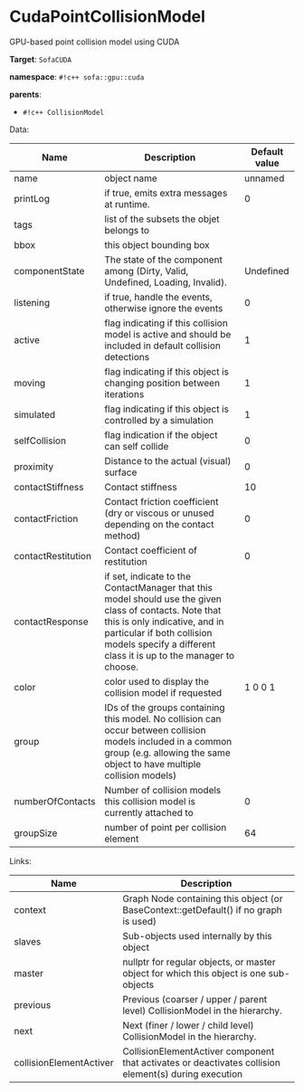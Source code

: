 # CudaPointCollisionModel

GPU-based point collision model using CUDA


__Target__: `SofaCUDA`

__namespace__: `#!c++ sofa::gpu::cuda`

__parents__: 

- `#!c++ CollisionModel`

Data: 

<table>
<thead>
    <tr>
        <th>Name</th>
        <th>Description</th>
        <th>Default value</th>
    </tr>
</thead>
<tbody>
	<tr>
		<td>name</td>
		<td>
object name
</td>
		<td>unnamed</td>
	</tr>
	<tr>
		<td>printLog</td>
		<td>
if true, emits extra messages at runtime.
</td>
		<td>0</td>
	</tr>
	<tr>
		<td>tags</td>
		<td>
list of the subsets the objet belongs to
</td>
		<td></td>
	</tr>
	<tr>
		<td>bbox</td>
		<td>
this object bounding box
</td>
		<td></td>
	</tr>
	<tr>
		<td>componentState</td>
		<td>
The state of the component among (Dirty, Valid, Undefined, Loading, Invalid).
</td>
		<td>Undefined</td>
	</tr>
	<tr>
		<td>listening</td>
		<td>
if true, handle the events, otherwise ignore the events
</td>
		<td>0</td>
	</tr>
	<tr>
		<td>active</td>
		<td>
flag indicating if this collision model is active and should be included in default collision detections
</td>
		<td>1</td>
	</tr>
	<tr>
		<td>moving</td>
		<td>
flag indicating if this object is changing position between iterations
</td>
		<td>1</td>
	</tr>
	<tr>
		<td>simulated</td>
		<td>
flag indicating if this object is controlled by a simulation
</td>
		<td>1</td>
	</tr>
	<tr>
		<td>selfCollision</td>
		<td>
flag indication if the object can self collide
</td>
		<td>0</td>
	</tr>
	<tr>
		<td>proximity</td>
		<td>
Distance to the actual (visual) surface
</td>
		<td>0</td>
	</tr>
	<tr>
		<td>contactStiffness</td>
		<td>
Contact stiffness
</td>
		<td>10</td>
	</tr>
	<tr>
		<td>contactFriction</td>
		<td>
Contact friction coefficient (dry or viscous or unused depending on the contact method)
</td>
		<td>0</td>
	</tr>
	<tr>
		<td>contactRestitution</td>
		<td>
Contact coefficient of restitution
</td>
		<td>0</td>
	</tr>
	<tr>
		<td>contactResponse</td>
		<td>
if set, indicate to the ContactManager that this model should use the given class of contacts.
Note that this is only indicative, and in particular if both collision models specify a different class it is up to the manager to choose.
</td>
		<td></td>
	</tr>
	<tr>
		<td>color</td>
		<td>
color used to display the collision model if requested
</td>
		<td>1 0 0 1</td>
	</tr>
	<tr>
		<td>group</td>
		<td>
IDs of the groups containing this model. No collision can occur between collision models included in a common group (e.g. allowing the same object to have multiple collision models)
</td>
		<td></td>
	</tr>
	<tr>
		<td>numberOfContacts</td>
		<td>
Number of collision models this collision model is currently attached to
</td>
		<td>0</td>
	</tr>
	<tr>
		<td>groupSize</td>
		<td>
number of point per collision element
</td>
		<td>64</td>
	</tr>

</tbody>
</table>

Links: 

| Name | Description |
| ---- | ----------- |
|context|Graph Node containing this object (or BaseContext::getDefault() if no graph is used)|
|slaves|Sub-objects used internally by this object|
|master|nullptr for regular objects, or master object for which this object is one sub-objects|
|previous|Previous (coarser / upper / parent level) CollisionModel in the hierarchy.|
|next|Next (finer / lower / child level) CollisionModel in the hierarchy.|
|collisionElementActiver|CollisionElementActiver component that activates or deactivates collision element(s) during execution|



